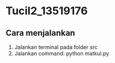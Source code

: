 # Tucil2_13519176

## Cara menjalankan
1. Jalankan terminal pada folder src
2. Jalankan command: python matkul.py
